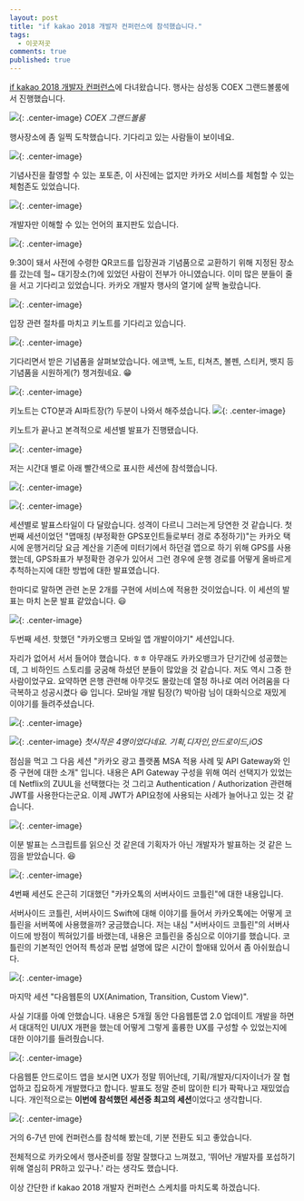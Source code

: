 ```yaml
---
layout: post
title: "if kakao 2018 개발자 컨퍼런스에 참석했습니다."
tags: 
  - 이곳저곳
comments: true
published: true
---
```


[if kakao 2018 개발자 컨퍼런스](https://if.kakao.com)에 다녀왔습니다.
행사는 삼성동 COEX 그랜드볼룸에서 진행했습니다.

![](https://lh3.googleusercontent.com/CGSgFpgfjXG4lfGLCeYApR2JZoQ2IVVrXzhxYWysOtYstiyYayR82EQoZ-yBe-8Hxi-Mr0y_wjlbp3ixKC7YXb6kX2qNPO8vS36ECXS3yn8tzxShTRmSvyY6NkzK7q_3CGKei-v73B624tOQ1p85FShquX7Ew-eWTY7mOAq75tbO9RVPUIDeFkXEQfblJNpD2pAjcq7NguYgOAeBdE_4Y_URS_fhtQVmQsX5AxVrLyw4qQrV34cQSTqDJ7rsKR_LTAketxNT2mBAARdHCbRc10ff-_GpGZ_dF80zF8k21eNenrZ1tXhKGTrPZeO21X_FGkPBO9qXffEjnX297J3QitkaAnTaNLf27fC27r3XFkSyeAd3JUj3P_pjTlS2Lacvfz0hIg2y3Y436WDYmHGKJaCqrPdNDYVD5yXaCnb6bVtUcd-BvluIGlTQzq3xNDtQ6HIfciY1Vu54uRvbPCUAQfqY1-Ef0Hm4gH6X_ZcGDf8wE53tvKQkHQwDZ_QQo7f9ZvLXsvrx9LE7k75AW9Wf3GPa8NL5yruD5YZz2xJMOsWTDUXR9vvpCC5wgJJyDN01uzxPWlVNDAoDt8J3-nRkwGruvis_G-tZKNZ2IkzldbyOHaksqHI_3gH4mKiPg9uI=w2176-h1632-no){: .center-image}
*COEX 그랜드볼룸*

행사장소에 좀 일찍 도착했습니다. 기다리고 있는 사람들이 보이네요.

![](https://lh3.googleusercontent.com/gsh84bxUikep4udUl79KZHoIuW75ioY3IFW1p5FKpGAqElTS-3HfCrl65z-2ket0N-RPZGfigHphji-OmTmv8nPrAUZAKI9VcbttTu3trXHcjcnFXCie6d2v6OWTADwjAQPHAPVy28V6ftCIXPADGAl3MgY38vCAluImpmkLwSyEiArPk7gy6DiRStnQZpqr-a9-AVINcdq1tUFPToXILuPFdBsS2eA9DVniIDHGrZNQDYdxi3hzq31cqCZ-1aRmh2TZLd-GtcN2ROjXbWriJYxn6TFiUhxremL_QRa46For7B1OgTTQaaENunoWtipt_B1m5AxoNX-zXZ846Lz-CGsnoe4hSnTvhd2OIHkKKnhJ-lZ6Pi1pUeVcnySMneyDgoJ0r2P7xp3f6yGlo8TjER4vwd1xivW-FF4uRyoUfBFRvn-37m0txBO0Em_1bUcdVyNV0yYD8SgI80Ti7u-oGhUOg_00IRJW_ZmWGFqiA5nkHbumZkb3uPMYyyrlWoiSDhqxl6WoIySb9GtO39NRE8ThMetskAZTtw5xeQYfmdkiNaoiIF0R-yM_qSyG95YoV5MYHMZFiYK-J87h6u4ta__kooeFaQ_vuPNSj4YzRQgxGUFxQl-WN4GBRGaXagWM=w2176-h1632-no){: .center-image}


기념사진을 촬영할 수 있는 포토존, 이 사진에는 없지만 카카오 서비스를 체험할 수 있는 체험존도 있었습니다.

![](https://lh3.googleusercontent.com/1ZyIKOtxQOdXM-11DL87FNa9j7Aq4X5FqMmkNIy3_Oi3-lvRdXdbVpdd9r4Uj-38xn96JIpilt0GvI4uQ-tQO4_oPCfsJD4YKTC-qsoKOoa_asAd7-fe2Lu4h0dV2tYM3La0_HrmRvvXTXLmxUbdnqyBF_bc8mtU7w6gVvob3IaAF-l6bhkwZWLhHYI83_kOGA-7qkf7xZCmEaoOl72kAVB5DOV0rpqnDgfUn-bVdpsgPj1RLaEzjCwEGyX_NcO3E9DzhgSyNl4OQBW0XZWjJUWfpYIzt7DHiXn8HfQyU3LB5dqT_MxtjOS81bAJDVSJMrI_QfNNO6tjG2iCKXHqlNCVOlp474cBOpqBZ0kEusxKAc345Am9ywip9lUZM8q1Aw6rBTLNcRTWpmSjjv6DtNPZs6DHyJSMUyEDj8j0vtmbwKUDggE-pJTdyGvSQm40_gdoiYoM07SIBOh-5QrIb0do10cyhVPcdJw3OqoxPTPSwzjqV0ohNFkV7Sp0g01mZy81dbd9qYEvLpfDptg8A2tmPv1g-MrIwyKimwoSy-xNIJ9Np7RA8JJ-0BltAfKxCnuKcvcEjzTvgLIqJ8cqxzBMiU17H5phr9Nczvr7PnC-_ij43rws9o2roAMh80uT=w2176-h1632-no){: .center-image}

개발자만 이해할 수 있는 언어의 표지판도 있습니다.

![](https://lh3.googleusercontent.com/VxJJVw6DMH0JzlezDMslPaXx8fi0H_TF8WCD8hVaLhhG9g6sdsGKB5G39yffVwnzfvqGrHfSyAMM7sIYibytrgUSJugwtLM2S1B4i9EkhMp8uV0-HTtzlhOYBi0osgEjkVVOQwmIrTj2qB-CxGnfczf3a_UhZ1sghj6-8lchCy7nJ_82mKztv1qdU14WwH0aOQGYTfQUYsuUvTUSZBzX4ZL_NNnxyXwJyRLQmewz0zHwPw_ASW0MufjLzsHBDrHmEheXOf6MRMz7I4kEx8Ghx4onVKNNlDKgO0rOTcthnL6TX1hViTELZDw0goJsZasQVe06wvT0fxR0qpEo3JIlAHYQXknKuuOWP_odpHh5inAXcSG1MIG-xyRD4NFJoItmTr5mFpYTbJWpwFyfx7QE6u4_5H3YdOn_6aDgQUnfklXwTgKZfV1G6YO-b3qw78He8cm-nRuYaJ7fvK4lBMnBoIDdBAZPRC3PO676s8uPxYRxzLsmtc5oE1JhgOkuw14DzYCaza-TsW8SM0rIAJ84I7Gi2NKtFuhPnVfTnYZsXeTNbn8C8QJqf97h3hU5gXurILUdQ-_QZWc8oxA5v36VGn3HGYDgWdSFhanMo-iiMWf0NsCiEDZQ3-W2puwHYMPf=w2176-h1632-no){: .center-image}

9:30이 돼서 사전에 수령한 QR코드를 입장권과 기념품으로 교환하기 위해 지정된 장소를 갔는데 헐~ 대기장소(?)에 있었던 사람이 전부가 아니였습니다. 이미 많은 분들이 줄을 서고 기다리고 있었습니다. 카카오 개발자 행사의 열기에 살짝 놀랐습니다. 

![](https://lh3.googleusercontent.com/FoNj8v9pUCY9Q3KYhoHuffhcOOb6HvxzZ2T7XUr0Wl3FrL6z3ftuvpb9Z2aEFhYXkOwz-0O6O0vocrnKynWDimPnhqLOR_WPXDnhKt0s4ltGRJmKSNiKhN-NFAMjZFUg3YvhbUY1AWJlFLW9QjjxjeEootzK1nT_UsYt4gSjfoRK3V7I9Uc7VgLY9BQ7-EfVQN0f2nXAzcSw7ADU4OLzm6scUzxiez18dXcNridrcxO7CuUNqpkDUe81scp4fvez7ML-Bwd3xRs9D7_ndyRQgDhYktpf_kyZgZOTu3CEaVZMmX9y579ZAgwSVpM4x3BVYEbRlkX9JSXf2xnycVNGjj94xWd8Bv21R0qsTc3YlhUawzZZ_f0-p-ejWMfHU8rOz8n3MH23YR89Wmix1E9Dt9F9zundWQD4oC2A2uwC9EnzSBwSMXfrXq6jh5RazzCcJ_RaOc0v6Z9TGyzy7hPemaUkfrQepKQQ9EXuRP9MJt7z1-VKruBKpFx058MJNjjzvDlpMkbhrIBNhE8YjroerxB86o9onYC9zhJw3uJEHZvljmrNPj337LYioZ3kTdVwXF_5KoEyvNqpoNxWjV3jYUO65msctm3ghLdoLFVsvf8lyvYb7s-EJoipPwm_UM0w=w2176-h1632-no){: .center-image}

입장 관련 절차를 마치고 키노트를 기다리고 있습니다.

![](https://lh3.googleusercontent.com/Qupv9_ZRpaiXqsIKpTJiN7UXXLHLbnQpWBHMdhujAeDN2JZ0NmjQwigR1vhxf1IeGRxhM_xpBrqgEbBNOlp9yLLjmgbKWVZgswJOyHN0t3sFCAsIacb5y5x4H_IF3hFm61JxDyVunElIyuYUVcEqUQmanUDqLaDSSj-h2ol94cnFHZdCu3YaeKRc9dyApzOZPPATE45cGEfFKwhpn8pbYGaf0tfJwB4lu0AH1MR4SEchTucDoHTfdljkzkBcb4kZJqjJwn9A2Ayw1nwD-lM1DWbaNVwgKtPsXIuBYftFDBTPO2IGohClTWbovgyZD9vuNU9808kD-A7v8Jl6FVnszSQXTEi-rbq_qAzHKmEj2-i8NuLlxVpgDPOl6oDhNmhsr5aR5zKymQdy6DJslH3C-JegJ0j16vomVqhg8t0UktI4-ntOVxGHRETEKTlPK_yOUHBg2jeiW7Mwm9pCeXpN-kLV2Mv_VCRhUU7diRPaUVuLGwErwVZb_cgYUcx2aadlI_WEUBgyQCsE-zt4mO9gsX3wmnPA5YClzpUrh8rCPeOi2xJ_RV9TLPWWTbG1u-snhnK46zBaAI8OA57i-cRPNfh_1tTcdH0_Y9mApJKKXEvoSC5q4g9HJ2q6NKuQZUc6=w2176-h1632-no){: .center-image}

기다리면서 받은 기념품을 살펴보았습니다. 에코백, 노트, 티쳐츠, 볼펜, 스티커, 뱃지 등 기념품을 시원하게(?) 챙겨줬네요. 😁

![](https://lh3.googleusercontent.com/1iuAzJotWizNfiewDhE72QT7xYhwCx2W6epA-_X2dG-1TxG_dt2PE51fWpywAov9TwIEWjp7W7ESwU5NMG1DX9_0iUO71qojK2rZ7PfDIuvdwuZdaivsxPgTtwlqW4QFNKWkZ7-AQbMt7vNgUJNwe3K8ERtqEtTcXkqqn1-yz6mO-HLxN_W_Kdxs3VJYvBXqiFekL5NapsJD-NLFYsB94cdhji3Sv2EeWGPi1tsbkCCJi7fkgN0QX8qoKHaSMph21TzSiOROxanM1eFcxXBPzuuwhu2eMyGf8GKoS5ZrnVti7yQ9pabQrPh5549S7kXexs9PZMW8PPA_6C_B-XP_A0zvqgGykgcEh7WM63Lt4uVG8xKYqQGB2jT6ZH7fRUsdjcUtK2ung7wgw58qN4rLb7PdgY1yaLql7p21pxlHnDPDh2yggW5NhX5xEeDxRfTIV4tsxYEHI95eHl8po-XFmi88IwBnX7fH3aYT9pAB48kCXjBH2oEx5dzWu1s81k-d2PrkHI6E_eNy9Pez3RqGqm4f5gyCCnU7c83Ubb2ZS5e5_70At81bKrMgv-s7nhkHtRwgz5eugk3MWLzHLp8R-Z5UCcCe5UYa4PzXFGShRuba4XWAhWxTe7vagY6pVBsP=w2176-h1632-no){: .center-image}

키노트는 CTO분과 AI파트장(?) 두분이 나와서 해주셨습니다.
![](https://lh3.googleusercontent.com/S8Jbgh1uRo-YZ2atAjUJA7e3_Dg2ILlNr03fCG9MbI_cstzF4MhBPW3wnJXekZqhzEblLAlE0vj7A1_eZP7K7-zGL_NNCQPms8QZcuq6YN3zwOdDESaydL0EeioUYJXp6nU73AeuUyVgIoMWTUZAW7K-XQeUWwSFN3V9H3G26-KN6ZISxKiBgkiWuaOrqBpIRDkgH_JSfcyaptW7zeV_XjYijrw_AfT5-XbhNAitFFj8Es8zrdZ9INp1CC5jNpf2RwvcjKkzcIIbe6c8fozUdyYR_WihdOpgyGQVKiMByetdeCza--u6MJwPwm708e0d40dzmerLZXjatsY38TkAosB7clLaf2EmLMpEAGgGE66zBdl5kR5YVaaN3gFh9tw63R6gtd7RQ5o-5Xs6HAFiendFtN139PPp6EBJolL8FHCKvTiXEQRAWVt_jsGdO57QUhKAEjp-dOHgcnigquiqd6Vlk8Sm4kDzUkwovjuXrns40auS4z84iztd6rmOtgcSuEHmDRAe0nMVhnv_Iq12hHgmnQi3VDL0cH0nxLjV1GUOH3BpIRnLroyDF3JZn85GtKWDc3maBDsnvtFCjkFGAUOha6ebEyz4PkZQxCgbOWQclQ2574S0q_e-I1GWlzGf=w2176-h1632-no){: .center-image}

키노트가 끝나고 본격적으로 세션별 발표가 진행됐습니다.

![](https://lh3.googleusercontent.com/gPOoSrX-0sUEQTeiRzvmRckfUcc1tfjLtNJPgMaiBUKyttowDCXECVKQ0Vd_GPLmAfcIZWlvmdhAkVQAmjWppuyuyUWi2bN4bmjKdGGXWaTd2vqiNL2Xg5zVZ4h9s_QO5DqQ2vcqQBCK-z3c7L42o0ng2aNiSDcRfNprhTatew8C3Nsqj4rui-T5cKm68ZBxv9999dXBCXiLZdX_5PDQ8ZYHUQbtTdSvTkc426JfvCgK1FVhCXLxj6zphQzIMSgBi6DlUUXiaogIkuYYcy7eF5H7by8ZJEktehWgQAsLT39hgNA7ACh5JQjlh3EOZJX4iQS4rsuqHiSF9-TbaMuuhfXF0oolRBkyXqtZTXWzV5jmPjFsSpKlP-1xwm2koJ-5Q09xtwAMmGi5mMQ5UgNok2NO0bSqXcpiIgkdyX66Yy7otQ7vLSArha9AU1TObQkIw226wm6SMY--s2e23IlwEfijDkswLSvo8DfQxE2nhn8oNogfbYB8k76uFga_6JP95dZlUpJRq58jzuPSh_qjxJ2ECU277Vc3f8B3SwYPaeE2KVFEznLtf93QRw9DJ_6JOSuYRMODUBm0w0PwGes2PI89bMkr2Haz6etbQf2IQw4TstE34Jyg5MvrGW5JMZAB=w2176-h1632-no){: .center-image}

저는 시간대 별로 아래 빨간색으로 표시한 세션에 참석했습니다.

![](https://lh3.googleusercontent.com/yE_saMA5jDJGnVe4EIvON65Lug10DMWh4eKKG93puhVGqqWo4Jo_vW-Epmt-FalTcHqsLSbLZghdah80QEjzcHz7CTwyFXmcbozlk2cZZ2-x7MQZJbFN1OvmDA13Iwk_UzgeGm44FsTszfnqp3zugSlrt5g4CRXMZtOrGvPoBtu8mArO_4fVIhSJvTVG3fWxjTQ3mZ0JEKWaQYg2DRiEX8b_rEKa_jMjCTU-n9jkoYZ64bEmB95r-dLK1p_68dw8xZDIBRNE0WylaxYMTeRvJTHmjds_AjuBz-k0CdeYFPkF1PMaKoxCw9BkwVosLamRyWI74Oj6zYXnZID-ljcT2wKW8o4mWcVSmKmuuzvy1x0xlkqLGj-DbEs291TgrlfUPyn55CIl6KXJBjhOaZ56te07OE93ROLeE-ZMQkXRQ-p_mbnuINULkLmJtt5P26YSaPwGUyR_7HYJlk272Er9WLkHatU0JgaZMhaZC-D4IevWg6d3JOWjbIXKPIaBHyoDNrmpBLFDJF_M_QpzkLQ_TayDCa53EY0a_8i5JY33tjwLKbCf4Ezx5HRdkFDz7QMdqtujCIehKaKPdBGHzwLkHXBpbuUn0owM4itLRRPuX16rCHLhIN5ANJDIf0I9Yw-C=w1360-h1282-no){: .center-image}

![](https://lh3.googleusercontent.com/wXTZb2-0YgggahvSNtv6Fwz9N1xs8IHCqNBDmNbSPi94WHZtcFAM0yfhCl6mvjLQNGD_S6NVgJO3WZ1WG97PRBu7iHf7g4AiKJHU_dftmudUHWfQGAbBkhiiWx0ZX8ZVylM58IeIbZ0xIUGPc6asxYTUyqUHHxx2TEtenIzGqIX-ATkcfL-C7SQ7JjCza10nZBbTAEwhjnsh7JR3TF8vzACPNpeMgW_m5JEbyw-R9xBXn2zuDcSZ12IgVDu_R31O5kJkGFuSWA0q4R34yLPRePr6FoXWUQyn-W7Z--ApNJSHxTaeSOwYSsuyQChME0xHZX2QbSXOezcEWt3b7kqwtL7FTRc23uwGNrUPz6K7mWBHKmYLiH19Y93gLLu_RRjEDsjCXBr884qLqHIJZAzHR20dVaxT6T8Zv0Z35-zrRIGdadoun4HSUB6nKL5O7J9iII2Ess91PsLnww3tu2FtD77an20tXv9XXzlyRYyqQUtfNwNAKsKUfWlVyA6WOZ1tPVN6kaPFvyek1ADg7UI-Hhc8eVN79Z9sCsPrX2yza2KvAwFNUbQ9NqaFdqkrOx4XvUP1AE5Xc0YCB-pEzi5zuRLeqeZXldS89r7JzhxxZUdmp4d2QDzZnn5SYw3ECDqR=w1360-h1354-no){: .center-image}

세션별로 발표스타일이 다 달랐습니다. 성격이 다르니 그러는게 당연한 것 같습니다. 첫번째 세션이었던 "맵매칭 (부정확한 GPS포인트들로부터 경로 추정하기)"는 카카오 택시에 운행거리당 요금 계산을 기존에 미터기에서 하던걸 앱으로 하기 위해 GPS를 사용했는데, GPS좌표가 부정확한 경우가 있어서 그런 경우에 운행 경로를 어떻게 올바르게 추척하는지에 대한 방법에 대한 발표였습니다.

한마디로 말하면 관련 논문 2개를 구현에 서비스에 적용한 것이었습니다. 이 세션의 발표는 마치 논문 발표 같았습니다. 😃

![](https://lh3.googleusercontent.com/q9yECw58gO1U26r5A9CJft32gSjjl50JFov8yKSkUURdMEkGm1p7vZ-PyoADrl0f2Xpj4GcTGtmrJzm4C0LcRyS3UdPkxLntZT26XuhBI-8La92uhocOfrzDPbbrXljZH6EVAWZ5lxFhW06TrTIkdsLF0CVfP-kMoShv8m7n07nj327Nb0tkIEygicERRnh_mpAZBjA7GihH1a0mo4uksP5bh35QHUFYRvB0MBS4d309KPQ-TlirtTyXZo2gemXlwbuf_UhDGxMAXV2mT7xWWpNTBKI-Ah4eXW25sH6N6mGUEvmi7NErztaD03VzxtkcbxiodwF5JQAKN5skAbt8IoNjKoi_tLG7ZtoFtLNdw6rmhAUufvcRG1EQ_pgAzXO_y2REOe6Aqn56ktCCCJm4fUY1nRTIGwQEfFOsfHFWxQ4c_gt6DVpTUcwJC1Geu2unnyeW_ZPyYgOWTA-6ewcLlPW0zdQcWoHFCKzbzAhpenhndLifc7jLrDdmB4yLNhbpx67lU0fhoTGrCvBmGKEzQ1HauHXWIdcIUYCKrzv0oTgUB3Ryt5TxkNWD06qQrEo4RayyZJnVneHgW7Lk9QmeN-ML1WImU4gRYJYZTRP5Mg_RSG493Z4A0BPsrar71Pil=w1224-h1632-no){: .center-image}

두번째 세션. 핫했던 "카카오뱅크 모바일 앱 개발이야기" 세션입니다. 

자리가 없어서 서서 들어야 했습니다. ㅎㅎ 아무래도 카카오뱅크가 단기간에 성공했는데, 그 비하인드 스토리를 궁굼해 하셨던 분들이 많았을 것 같습니다. 저도 역시 그중 한사람이었구요. 요약하면 은행 관련해 아무것도 몰랐는데 열정 하나로 여러 어려움을 다 극복하고 성공시켰다 😆 입니다. 모바일 개발 팀장(?) 박아람 님이 대화식으로 재밌게 이야기를 들려주셨습니다.

![](https://lh3.googleusercontent.com/LacCTUKxiFuE_gS2oJrCom0iT-08NtuV2IWDU0FBQa0cCodIFh_cp3sQHIc8W-0uapoVVQh7czvPcAQ2DpMqkEGNa0YzgnDJYzo_uP6IUbxWYjGX7DYnwNCfNevTNP-8bE6Ux458wK2J-rB8N4HuvVbCYbO6G66yApi9eUwLDCoSSeb9FV2v8g_9IoPHBvdXgKZj7k5GIFvL3hDYzf6JHXdP7fRrvF8A9H8PU3MdcIf4f-WviQRDwGnPsvNLpjkUB8zc8Wnu_PtsC7O7Gl5CUheJHx12Y_uvPH1v_VsxxEilGyXjMeKyVrx8FuWeIyubm7nptWQg3KRN6MZB-mj0PJ6CwwraP95rbxdogwFLAC4WwfyTr3AWGmrkf0DwHlqroMziKCTJvJ089nhR2ea-TGqEWiXrXrXUrdmdWMZoOlGs9g9gsuUP63p_wC3zwCaZcfAq19zcKBJfNaOJ23yDdEE5TW0v6DkSGXMUWEyOdgQtsnTBfdB9QYwurj77FgbM_DrMnxUowqauLRlS8JB-_mm0sNFIA7xC_kpsAyFRwz1MqACHiugAu4QPql4I7qoDsm2_6NNP-_PK1UsESdCifLZbNB4j0EOremnXF7G73U_Syuj9f7IiiaziJjGMYZix=w2176-h1632-no){: .center-image}

![](https://lh3.googleusercontent.com/zhn_qNoql7Us1HrcuVJGwFraFY6xSp6x2dU0GrqPaJlkWodE5315F9_rlQCfYegnbYovlXmNsvPjQ1BjjXJLq9tgIN-WIB5rDaQsLeiIZ_-zMiFw1GwPPnjrFDQOCOMGknhFh1tCRma5-lhon2ZBHj1EH2xiZNoPXBg_le_xd9CD2j-csuXJwgULhSHUyECBH8mthY1l_TvLEM7dFr_Two6DaBJPt6uyvsJVSG3gWtmJsLI_rHTDB3uUinLMgYcQXWGyVtJuLBzP4X8BkW4PUkYiZpajnRODy4TQamU0t1HD4l0cto16-TK32xVA-kAeyaxU6RP1-gXnCG7kdzPrKaGSZwI9P5AGSL5aGr7DHvkV8urTOuCvTK2nNtE4WJmcu5xG0Wifau36MNx3PPPvwTbS5lVHVjQtpS4jqRGga3u0QNaQf5qwhfEvvavjUb1cqZVJkTeetnEJ4ju0ijTxPIN7EndR5nPL4ndcpsxqnKO8J1AsIxbl5YTcVeb4exRGpFuNZEQKx4z16AEuZspa4VFCIXbZYZq978L45vn2OOdh6DHMkoOFPTfew-aPM0AjYKvRmIwF0jzmX_Z3RueNr51h_x2C9P_rdWkVUCYyLp9aHuQmYdfIkB3EuY8aVtwA=w2176-h1632-no){: .center-image}
*첫시작은 4명이었다네요. 기획,디자인,안드로이드,iOS*

점심을 먹고 그 다음 세션 "카카오 광고 플랫폼 MSA 적용 사례 및 API Gateway와 인증 구현에 대한 소개" 입니다. 내용은 API Gateway 구성을 위해 여러 선택지가 있었는데 Netflix의 ZUUL을 선택했다는 것 그리고 Authentication / Authorization 관련해 JWT를 사용한다는군요. 이제 JWT가 API요청에 사용되는 사례가 늘어나고 있는 것 같습니다.

![](https://lh3.googleusercontent.com/yV4JVM5OwMK0sGvDby6uxNEaGaIliNvRd385NduSsQB38aIKi8CT8lBUY8b1tBExm5mEuAaOUmQGJlXQAksDItIXw49GLb-dyDwTpg1SXBdGD8IhZZptrxrARX0QkLRthozmD36b_vmFhzWvGsnd2jQJ6qRg47qxz-YjSuNaqCnZnnPSuvLTox7HRg0fE-n6Ficlkd1Q7wZu398jj_-djM9AEZ61L0pnXku17A-yRKlnmdIIbuhUlozYdFNlKdAq7UgBjQTSnzTdNhi2-w9vpdVOeNgmTxd0HwiyvDUtkRuCBkycIdb3cudb5iYyW-zuSCwTHQwwkfBAahNHYszGSqiMXHnCVx8wMqaDQOXZ6RZjqTYWsZn79SFtvOWpKdJkW4HV-L5A7s7DTJVjR0v3_hL89j_5i4GJ1YwHWWdTC7HfcdOFfvadvB4YxCuUZqaePiITxQVDuGmVTL8POe2e8va5PeVDoTK8bujUlnUM9Nbrm8ueUlLDKj2B8nRpKUsOx4uRQBryNfPSJz7zgraGD2KcfRYgUiV9MQIVCmw5HTNIflaHgrPxUFLuFmW1xIdYwL0qDp4VQtldvb1B5E0Px3o-KDNCiw4GMWndgaR_sCnr4D2fzIU4QSJBgl5RZZGE=w2176-h1632-no){: .center-image}

이분 발표는 스크립트를 읽으신 것 같은데 기획자가 아닌 개발자가 발표하는 것 같은 느낌을 받았습니다. 😆

![](https://lh3.googleusercontent.com/V6cV9Bn-Sl5y6imbTr_wHyX1xub_WoeWKvecuzh6J68K75rIcA_U5IWOr4-t3Z5mSabcV4oiaeXrTmKMJFrQwaa10Uxce_qOaouinSc4SZD5rt79-G2vaLfFXEHDHsaa7D8DoEPEgzVhH0AdlTc0cmWnJjrHTipzOuCwlmyOp619NnVTf7PM-bwI9CWOjGpdaxUolodxXngW5I6VEvk-3K6llpGdp4dTPdpbZptPckfYzd5MnjAVXDLqyfHL9hsuSZE06QfNgF_MyXll6ehJn9MiOa1zvAxMHf6smd4elNGxsR_R8BzOMjBwIuYXAFMnhneTaIOlGv7X7XXjaCGvcPpeIS3vqsEjfroRWSAvJVVQzX96iPExdAD8ZNcSMFLtxBfD4F4kKBaZcYOSNNbkEvLptUKtRodr0jdBrcfvK4_2juZSTCUZHO8nqwTtYA_piQ-aB1gOtpDdo5La9FA_MDiI9oXuMXCFlq9cvgMDykSDf05w-JjouNHDdzxGVtHtAzNSB0FoMhQesRJCpIImpk8W9K-nclJ36-vu6LWHgB0uTN3RTvkUGvHw08wzfrFw9ajRyJQmCPSPa1cxeiPDZ-IE-zGF6_XGu1cG9_rm5mmXTVI-kUW6XtuCCuByWL0v=w2176-h1632-no){: .center-image}

4번째 세션도 은근히 기대했던 "카카오톡의 서버사이드 코틀린"에 대한 내용입니다. 

서버사이드 코틀린, 서버사이드 Swift에 대해 이야기를 들어서 카카오톡에는 어떻게 코틀린을 서버쪽에 사용했을까? 궁금했습니다. 저는 내심 "서버사이드 코틀린"의 서버사이드에 방점이 찍혀있기를 바랬는데, 내용은 코틀린을 중심으로 이야기를 했습니다. 코틀린의 기본적인 언어적 특성과 문법 설명에 많은 시간이 할애돼 있어서 좀 아쉬웠습니다. 

![](https://lh3.googleusercontent.com/C_3SHhKIfe4qaIeS4CHnAzVfW-rRLxEautrnwDU-PE_UJ-ugaYq8Ff1Ypvc9L1VEae9vkSmXZ_LIafWvMIYvDgBHBpSBnw8vq_p1vQfl7Kc3T5st59PDznyYYN12GQi6vSy1OiZAS_xEoW6n3vC03wOujTR2tnt-2JRAGS5Xfwy0AgsGJvcvXpKZ-Yz4yVER4tqU_cJYotHqt4JYVnI4Srbkx8uBSpEBz1qGbpqoF9ooRlzrKnHR58fHiSxqvKi_ksTTYiV3N9e4FgAL2U4iChp8y1GDRWadyQ19JZivYXl2KOAOzMWR0UFHahL39Azp4cAU63V6qpo0KkG-qN6C4CmucDYoS8l4Y-z_-qZGD07smW4POvE0Q5f32izPtiCwc0xb8CYdyei19qrKWCrdcTGGq042ZteBfVkyLOrtefV_I9tukCZtcSv96PcC8WkTKurDPI5K11HgAW_bu-qTMgcZ3RYz1reTz9lZZGESd8j_UD_UhGFZFaZT53WOjC46JTk3u3TkkWIAtJaddHk5ix6tiZTao461bFnvUWGSyLlbQTfEmSrK32Bxh5IIWfddUs4pZFPmvLbr90VhiLV9aHc1bncP54_VuORqjncCmbWOZgmDpPwmBq4MJYa0HoZA=w2176-h1632-no){: .center-image}

마지막 세션 "다음웹툰의 UX(Animation, Transition, Custom View)". 

사실 기대를 아예 안했습니다. 내용은 5개월 동안 다음웹툰앱 2.0 업데이트 개발을 하면서 대대적인 UI/UX 개편을 했는데 어떻게 그렇게 훌륭한 UX를 구성할 수 있었는지에 대한 이야기를 들려줬습니다.

![](https://lh3.googleusercontent.com/8jeHjQPy6sCTuw3Q6o45yu1lMtWeW4rhEn2xRFZeIIxpqEubyucFNEaH1QZ_P0VC-S6mRVoZgqbrANNIpeV2Yl8L_bC16yz8byXAlqQqVA6e0dTg-uSGEW8tn39IVOkEBtKRLU9USap7dQVaF9jmf0gF0aZCIxvz_QDA5rp1P6IJxnrNaP51ABXi1rQIJRxQ8BwrAIqUE6E_7XLYGyNF5d77DqxCSI-8lErKRJF1pgc-fdiozoxK69zIXL5FSQOGOe81NESC9E9sfQtuKQmsQw391XrZRSY0L6ggN1EWBHEzNgZpAX3MZPDETt4neGPRCanr1jg4f9cPLmYmobR56REL9VRaYQ_fUdMd9UZu0OzsrpmbrwSH9yXT5K4COrFVhul96686YTgviewK2Zj86FA0iCs97AWRtxDjLJfX9tjBVj7_dnWz0TRn36QR1ZpyeEgDw8xrfcj5HKHoiHV6ZkxKmBaFtvXPuc0dMq1VbfHIrDOulu3owg7TLidE0Gfe8dAAS4zzh85iO43UUhURCbRXfxZI4cOrnakR6PGiXyZwm4lwW2jm0GSF3_4DhVr6d0rGPd8BXM0gfvgzWcb0jSzmwnrxaQt6HWzJ1iwFZEUo_34U9h490URineccYNuR=w2176-h1632-no){: .center-image}

다음웹툰 안드로이드 앱을 보시면 UX가 정말 뛰어난데, 기획/개발자/디자이너가 잘 협업하고 집요하게 개발했다고 합니다. 발표도 정말 준비 많이한 티가 팍팍나고 재밌었습니다. 개인적으로는 **이번에 참석했던 세션중 최고의 세션**이었다고 생각합니다.

![](https://lh3.googleusercontent.com/j-qMeIR_2XN6j1SAK9h3Kli2iYnTJRmsxFycjm7GS5a9JKEZp8jE6qyRm5Tok0LeO9F3PBSffaUxW4636pcIacBWUzsnH5GFCrdMvz9FgwO9rQnStRCc-5FcFJhrL7pJ7ZDyo1v4SqldnMcfpChMST629omEmAAIS4MYz3l_ve3qae36ni616WJQdxJRFdA6yfO_G-F5oquNnZhahIFXaN1geRzSP_yT8DCQ8Of7k-YfGafQ5CWeKwQhgJnS7zEYK39yrM6J4nzvYBh983FCLi0UW-rXkjbhfrQ0TYdn5uvPvTd3qX3IBBhMG-CSWNxSY4AQLJhDltW8V4ccUsk6r9HHWyjfGeC-syY_3-7c472dpXY9JtfskBJKaNNL1K2TkBtvmyvRqYAOzdTmOUBQWEy7aJbUCpcNFF-vqWATPfayQ9yrq33Ysm4BO7MbX6S2oMUhiaOFJoiP4f86jee6hPPyyGMszMqiPCucI-0FvSrBuGwfpECn2B3SHIMwSi3L_e5T3nBSIsYhzwK97TB3fwSLloYDjYsXwQp9GkgfNtNF-M0jfF9jwB7ItSHsDl11Bmbg01fzOFEPKvDeVgsYIkgGBt_QPTNC9nV_otaHov3o2ha1i-4D44hDhq0gWfi2=w2176-h1632-no){: .center-image}

거의 6-7년 만에 컨퍼런스를 참석해 봤는데, 기분 전환도 되고 좋았습니다. 

전체적으로 카카오에서 행사준비를 정말 잘했다고 느껴졌고, '뛰어난 개발자를 포섭하기 위해 열심히 PR하고 있구나.' 라는 생각도 했습니다.

이상 간단한 if kakao 2018 개발자 컨퍼런스 스케치를 마치도록 하겠습니다.
